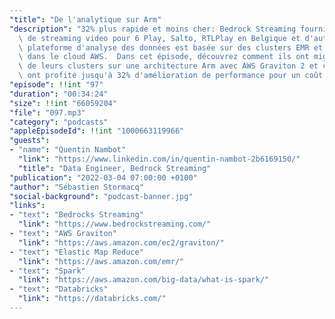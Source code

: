 ```yaml
---
"title": "De l'analytique sur Arm"
"description": "32% plus rapide et moins cher: Bedrock Streaming fournit les plate-formes\
  \ de streaming video pour 6 Play, Salto, RTLPlay en Belgique et d'autres.  Leur\
  \ plateforme d'analyse des données est basée sur des clusters EMR et Databricks\
  \ dans le cloud AWS.  Dans cet épisode, découvrez comment ils ont migré certains\
  \ de leurs clusters sur une architecture Arm avec AWS Graviton 2 et comment ils\
  \ ont profité jusqu'à 32% d'amélioration de performance pour un coût moindre."
"episode": !!int "97"
"duration": "00:34:24"
"size": !!int "66059204"
"file": "097.mp3"
"category": "podcasts"
"appleEpisodeId": !!int "1000663119966"
"guests":
- "name": "Quentin Nambot"
  "link": "https://www.linkedin.com/in/quentin-nambot-2b6169150/"
  "title": "Data Engineer, Bedrock Streaming"
"publication": "2022-03-04 07:00:00 +0100"
"author": "Sébastien Stormacq"
"social-background": "podcast-banner.jpg"
"links":
- "text": "Bedrocks Streaming"
  "link": "https://www.bedrockstreaming.com/"
- "text": "AWS Graviton"
  "link": "https://aws.amazon.com/ec2/graviton/"
- "text": "Elastic Map Reduce"
  "link": "https://aws.amazon.com/emr/"
- "text": "Spark"
  "link": "https://aws.amazon.com/big-data/what-is-spark/"
- "text": "Databricks"
  "link": "https://databricks.com/"
---
```

